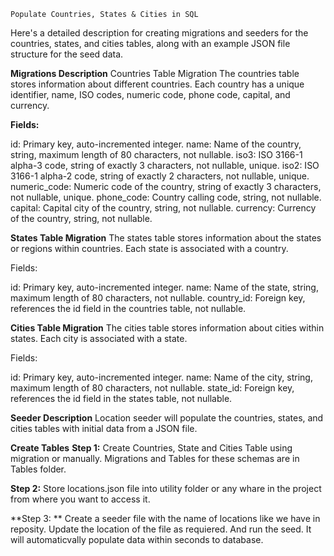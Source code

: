 `Populate Countries, States & Cities in SQL`

Here's a detailed description for creating migrations and seeders for the countries, states, and cities tables, along with an example JSON file structure for the seed data.

**Migrations Description**
Countries Table Migration
The countries table stores information about different countries. Each country has a unique identifier, name, ISO codes, numeric code, phone code, capital, and currency.

**Fields:**

id: Primary key, auto-incremented integer.
name: Name of the country, string, maximum length of 80 characters, not nullable.
iso3: ISO 3166-1 alpha-3 code, string of exactly 3 characters, not nullable, unique.
iso2: ISO 3166-1 alpha-2 code, string of exactly 2 characters, not nullable, unique.
numeric_code: Numeric code of the country, string of exactly 3 characters, not nullable, unique.
phone_code: Country calling code, string, not nullable.
capital: Capital city of the country, string, not nullable.
currency: Currency of the country, string, not nullable.

**States Table Migration**
The states table stores information about the states or regions within countries. Each state is associated with a country.

Fields:

id: Primary key, auto-incremented integer.
name: Name of the state, string, maximum length of 80 characters, not nullable.
country_id: Foreign key, references the id field in the countries table, not nullable.

**Cities Table Migration**
The cities table stores information about cities within states. Each city is associated with a state.

Fields:

id: Primary key, auto-incremented integer.
name: Name of the city, string, maximum length of 80 characters, not nullable.
state_id: Foreign key, references the id field in the states table, not nullable.

**Seeder Description**
Location seeder will populate the countries, states, and cities tables with initial data from a JSON file.

**Create Tables**
**Step 1:** Create Countries, State and Cities Table using migration or manually. Migrations and Tables for these schemas are in Tables folder.

**Step 2:** Store locations.json file into utility folder or any whare in the project from where you want to access it.

**Step 3: ** Create a seeder file with the name of locations like we have in reposity. Update the location of the file as requiered. And run the seed. It will automaticvally populate data within seconds to database.

